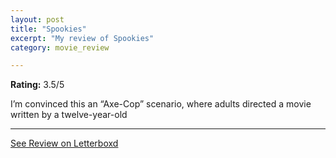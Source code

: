 ```yaml
---
layout: post
title: "Spookies"
excerpt: "My review of Spookies"
category: movie_review

---
```


**Rating:** 3.5/5

I’m convinced this an “Axe-Cop” scenario, where adults directed a movie written by a twelve-year-old

<hr>

[See Review on Letterboxd](https://boxd.it/1Vf5X9)
